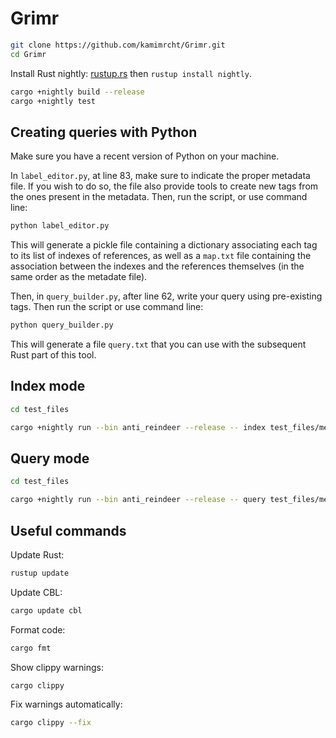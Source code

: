 # Grimr

```sh
git clone https://github.com/kamimrcht/Grimr.git
cd Grimr
```

Install Rust nightly: [rustup.rs](https://rustup.rs/) then `rustup install nightly`.

```sh
cargo +nightly build --release
cargo +nightly test
```
## Creating queries with Python

Make sure you have a recent version of Python on your machine.

In `label_editor.py`, at line 83, make sure to indicate the proper metadata file. If you wish to do so, the file also provide tools to create new tags from the ones present in the metadata. Then, run the script, or use command line:

```sh
python label_editor.py
```

This will generate a pickle file containing a dictionary associating each tag to its list of indexes of references, as well as a `map.txt` file containing the association between the indexes and the references themselves (in the same order as the metadate file).

Then, in `query_builder.py`, after line 62, write your query using pre-existing tags. Then run the script or use command line:

```sh
python query_builder.py
```
This will generate a file `query.txt` that you can use with the subsequent Rust part of this tool.

## Index mode

```sh
cd test_files
```

```sh
cargo +nightly run --bin anti_reindeer --release -- index test_files/metadata.csv test_files/query2.txt
```

## Query mode

```sh
cd test_files
```

```sh
cargo +nightly run --bin anti_reindeer --release -- query test_files/metadata.csv test_files/query2.txt
```

## Useful commands

Update Rust:
```sh
rustup update
```

Update CBL:
```sh
cargo update cbl
```

Format code:
```sh
cargo fmt
```

Show clippy warnings:
```sh
cargo clippy
```

Fix warnings automatically:
```sh
cargo clippy --fix
```
